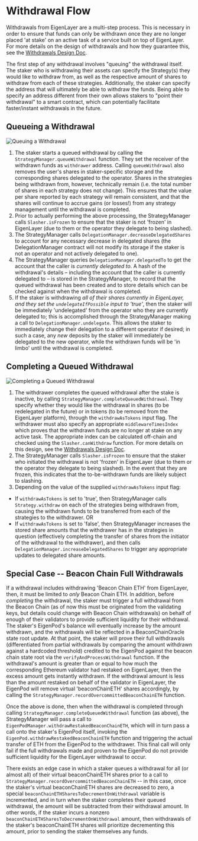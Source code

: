 
# Withdrawal Flow

Withdrawals from EigenLayer are a multi-step process. This is necessary in order to ensure that funds can only be withdrawn once they are no longer placed 'at stake' on an active task of a service built on top of EigenLayer. For more details on the design of withdrawals and how they guarantee this, see the [Withdrawals Design Doc](./Guaranteed-stake-updates.md).

The first step of any withdrawal involves "queuing" the withdrawal itself. The staker who is withdrawing their assets can specify the Strategy(s) they would like to withdraw from, as well as the respective amount of shares to withdraw from each of these strategies. Additionally, the staker can specify the address that will ultimately be able to withdraw the funds. Being able to specify an address different from their own allows stakers to "point their withdrawal" to a smart contract, which can potentially facilitate faster/instant withdrawals in the future.

## Queueing a Withdrawal

![Queuing a Withdrawal](images/EL_queuing_a_withdrawal.png?raw=true "Queuing a Withdrawal")

1. The staker starts a queued withdrawal by calling the `StrategyManager.queueWithdrawal` function.  They set the receiver of the withdrawn funds as `withdrawer` address. Calling `queueWithdrawal` also removes the user's shares in staker-specific storage and the corresponding shares delegated to the operator. Shares in the strategies being withdrawn from, however, technically remain (i.e. the total number of shares in each strategy does not change).  This ensures that the value per share reported by each strategy will remain consistent, and that the shares will continue to accrue gains (or losses!) from any strategy management until the withdrawal is completed.
2. Prior to actually performing the above processing, the StrategyManager calls `Slasher.isFrozen` to ensure that the staker is not 'frozen' in EigenLayer (due to them or the operator they delegate to being slashed).
3. The StrategyManager calls `DelegationManager.decreaseDelegatedShares` to account for any necessary decrease in delegated shares (the DelegationManager contract will not modify its storage if the staker is not an operator and not actively delegated to one).
4. The StrategyManager queries `DelegationManager.delegatedTo` to get the account that the caller is *currently delegated to*. A hash of the withdrawal's details – including the account that the caller is currently delegated to – is stored in the StrategyManager, to record that the queued withdrawal has been created and to store details which can be checked against when the withdrawal is completed.
5. If the staker is withdrawing *all of their shares currently in EigenLayer, and they set the `undelegateIfPossible` input to 'true'*, then the staker will be immediately 'undelegated' from the operator who they are currently delegated to; this is accomplished through the StrategyManager making a call to `DelegationManager.undelegate`. This allows the staker to immediately change their delegation to a different operator if desired; in such a case, any *new* deposits by the staker will immediately be delegated to the new operator, while the withdrawn funds will be 'in limbo' until the withdrawal is completed.

## Completing a Queued Withdrawal

![Completing a Queued Withdrawal](images/EL_completing_queued_withdrawal.png?raw=true "Completing a Queued Withdrawal")

1. The withdrawer completes the queued withdrawal after the stake is inactive, by calling `StrategyManager.completeQueuedWithdrawal`. They specify whether they would like the withdrawal in shares (to be redelegated in the future) or in tokens (to be removed from the EigenLayer platform), through the `withdrawAsTokens` input flag. The withdrawer must also specify an appropriate `middlewareTimesIndex` which proves that the withdrawn funds are no longer at stake on any active task. The appropriate index can be calculated off-chain and checked using the `Slasher.canWithdraw` function. For more details on this design, see the [Withdrawals Design Doc](./Guaranteed-stake-updates.md).
2. The StrategyManager calls `Slasher.isFrozen` to ensure that the staker who initiated the withdrawal is not 'frozen' in EigenLayer (due to them or the operator they delegate to being slashed). In the event that they are frozen, this indicates that the to-be-withdrawn funds are likely subject to slashing.
3. Depending on the value of the supplied `withdrawAsTokens` input flag:
* If `withdrawAsTokens` is set to 'true', then StrategyManager calls `Strategy.withdraw` on each of the strategies being withdrawn from, causing the withdrawn funds to be transferred from each of the strategies to the withdrawer.
OR
* If `withdrawAsTokens` is set to 'false', then StrategyManager increases the stored share amounts that the withdrawer has in the strategies in question (effectively completing the transfer of shares from the initiator of the withdrawal to the withdrawer), and then calls `DelegationManager.increaseDelegatedShares` to trigger any appropriate updates to delegated share amounts.

## Special Case -- Beacon Chain Full Withdrawals

If a withdrawal includes withdrawing 'Beacon Chain ETH' from EigenLayer, then, it must be limited to *only* Beacon Chain ETH. In addition, before *completing* the withdrawal, the staker must trigger a full withdrawal from the Beacon Chain (as of now this must be originated from the validating keys, but details could change with  Beacon Chain withdrawals) on behalf of enough of their validators to provide sufficient liquidity for their withdrawal.
The staker's EigenPod's balance will eventually increase by the amount withdrawn, and the withdrawals will be reflected in a BeaconChainOracle state root update.
At that point, the staker will prove their full withdrawals (differentiated from partial withdrawals by comparing the amount withdrawn against a hardcoded threshold) credited to the EigenPod against the beacon chain state root via the `verifyAndProcessWithdrawal` function. If the withdrawal's amount is greater than or equal to how much the corresponding Ethereum validator had restaked on EigenLayer, then the excess amount gets instantly withdrawn. If the withdrawal amount is less than the amount restaked on behalf of the validator in EigenLayer, the EigenPod will remove virtual 'beaconChainETH' shares accordingly, by calling the `StrategyManager.recordOvercommittedBeaconChainETH` function.

Once the above is done, then when the withdrawal is completed through calling `StrategyManager.completeQueuedWithdrawal` function (as above), the StrategyManager will pass a call to `EigenPodManager.withdrawRestakedBeaconChainETH`, which will in turn pass a call onto the staker's EigenPod itself, invoking the `EigenPod.withdrawRestakedBeaconChainETH` function and triggering the actual transfer of ETH from the EigenPod to the withdrawer. This final call will only fail if the  full withdrawals made and proven to the EigenPod do not provide sufficient liquidity for the EigenLayer withdrawal to occur.

There exists an edge case in which a staker queues a withdrawal for all (or almost all) of their virtual beaconChainETH shares prior to a call to `StrategyManager.recordOvercommittedBeaconChainETH` -- in this case, once the staker's virtual beaconChainETH shares are decreased to zero, a special `beaconChainETHSharesToDecrementOnWithdrawal` variable is incremented, and in turn when the staker completes their queued withdrawal, the amount will be subtracted from their withdrawal amount. In other words, if the staker incurs a nonzero `beaconChainETHSharesToDecrementOnWithdrawal` amount, then withdrawals of the staker's beaconChainETH shares will prioritize decrementing this amount, prior to sending the staker themselves any funds.
